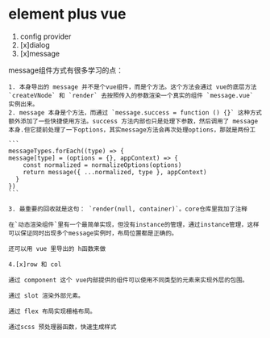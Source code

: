 # element plus vue

1. config provider
2. [x]dialog
3. [x]message

message组件方式有很多学习的点：

    1. 本身导出的 message 并不是个vue组件，而是个方法。这个方法会通过 vue的底层方法 `createVNode` 和 `render` 去按照传入的参数渲染一个真实的组件 `message.vue` 实例出来。
    2. message 本身是个方法，而通过 `message.success = function () {}` 这种方式额外添加了一些快捷使用方法。success 方法内部也只是处理下参数，然后调用了 message 本身.但它提前处理了一下options，其实message方法会再次处理options，那就是两份工

    ```
    messageTypes.forEach((type) => {
    message[type] = (options = {}, appContext) => {
        const normalized = normalizeOptions(options)
        return message({ ...normalized, type }, appContext)
      }
    })
    ```

    3. 最重要的回收就是这句： `render(null, container)`。core仓库里我加了注释

    在`动态渲染组件`里有一个最简单实现，但没有instance的管理，通过instance管理，这样可以保证同时出现多个message实例时，布局位置都是正确的。

    还可以用 vue 里导出的 h函数来做

    4.[x]row 和 col
    
    通过 component 这个 vue内部提供的组件可以使用不同类型的元素来实现外层的包围。

    通过 slot 渲染外部元素。

    通过 flex 布局实现栅格布局。

    通过scss 预处理器函数，快速生成样式